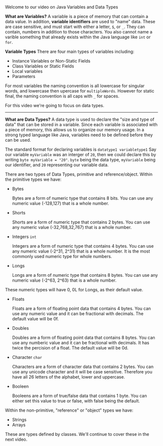 Welcome to our video on Java Variables and Data Types

**What are Variables?**
A variable is a piece of memory that can contain a data value.
In addition, **variable identifiers** are used to "name" data. These are case sensitive, and must start with either a letter, `$`, or `_`. They can contain, numbers in addition to those characters. You also cannot name a varible something that already exists within the Java language like `int` or `for`.  

**Variable Types**
There are four main types of variables including:
+ Instance Variables or Non-Static Fields
+ Class Variables or Static Fields
+ Local variables
+ Parameters

For most variables the naming convention is all lowercase for singular words, and lowercase then upercase for `multipleWords`. However for static final, the naming convention is all caps with `_` for spaces. 

For this video we're going to focus on data types.
___
**What are Data Types?**
A data type is used to declare the "size and type of data" that can be stored in a variable. Since each variable is associated with a piece of memory, this allows us to organize our memory usage. In a strong typed language like Java, variables need to be defined before they can be used.

The standard format for declaring variables is `datatype1 variabletype1`
Say our variable `myVariable` was an interger of `20`, then we could declare this by writing `byte myVariable = "20"`. `byte` being the data type, `myVariable` being our identifier, and `20` representing our variable data.

There are two types of Data Types, primitive and reference/object. 
Within the primitive types we have:
+ Bytes

   Bytes are a form of numeric type that contains 8 bits. You can use any numeric value (-128,127) that is a whole number.

+ Shorts

   Shorts are a form of numeric type that contains 2 bytes. You can use any numeric value (-32,768,32,767) that is a whole number.

+ Integers `int`

   Integers are a form of numeric type that contains 4 bytes. You can use any numeric value (-2^31, 2^31) that is a whole number. It is the most commonly used numeric type for whole numbers.

+ Longs 

   Longs are a form of numeric type that contains 8 bytes. You can use any numeric value (-2^63, 2^63) that is a whole number.
   
These numeric types will have 0, 0L for Longs, as their default value.

+ Floats 

   Floats are a form of floating point data that contains 4 bytes. You can use any numeric value and it can be fractional with decimals. The default value will be 0f.

+ Doubles

   Doubles are a form of floating point data that contains 8 bytes. You can use any numberic value and it can be fractional with decimals. It has twice the percision of a float. The default value will be 0d.

+ Character `char`

   Characters are a form of character data that contains 2 bytes. You can use any unicode character and it will be case sensitive. Therefore you have all 26 letters of the alphabet, lower and uppercase.    

+ Booleen

   Booleens are a form of true/false data that contains 1 byte. You can either set this value to true or false, with false being the default.


Within the non-primitive, "reference" or "object" types we have:

+ Strings
+ Arrays

These are types defined by classes. We'll continue to cover these in the next video.
